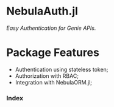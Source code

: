 # NebulaAuth.jl
*Easy Authentication for Genie APIs.*

# Package Features
- Authentication using stateless token;
- Authorization with RBAC;
- Integration with NebulaORM.jl;

### Index

```@contents
```

